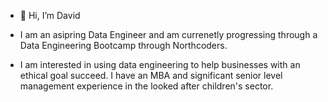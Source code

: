 - 👋 Hi, I’m David

- I am an asipring Data Engineer and am currenetly progressing through a Data Engineering Bootcamp through Northcoders.

- I am interested in using data engineering to help businesses with an ethical goal succeed. I have an MBA and significant senior level management experience in the looked after children's sector. 
